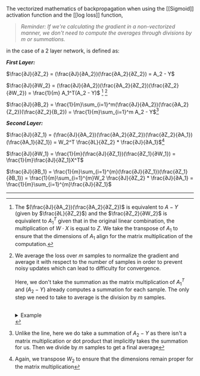 
The vectorized mathematics of backpropagation when using the [[Sigmoid]] activation function and the [[log loss]] function,

>*Reminder: If we're calculating the gradient in a non-vectorized manner, we don't need to compute the averages through divisions by $m$ or summations.*

in the case of a 2 layer network, is defined as:

***First Layer:***

$\frac{∂J}{∂Z_2} = (\frac{∂J}{∂A_2})(\frac{∂A_2}{∂Z_2}) = A_2 - Y$

$\frac{∂J}{∂W_2} = (\frac{∂J}{∂A_2})(\frac{∂A_2}{∂Z_2})(\frac{∂Z_2}{∂W_2}) = \frac{1}{m} A_1^T(A_2 - Y)$ [^1] [^2]

$\frac{∂J}{∂B_2} = \frac{1}{m}\sum_{i=1}^m(\frac{∂J}{∂A_2})(\frac{∂A_2}{Z_2})(\frac{∂Z_2}{B_2}) =  \frac{1}{m}\sum_{i=1}^m A_2 - Y$[^3]

***Second Layer:***

$\frac{∂J}{∂Z_1} = (\frac{∂J}{∂A_2})(\frac{∂A_2}{∂Z_2})(\frac{∂Z_2}{∂A_1})(\frac{∂A_1}{∂Z_1}) = W_2^T \frac{∂L}{∂Z_2} * \frac{∂J}{∂A_1}$[^4]

$\frac{∂J}{∂W_1} = \frac{1}{m}(\frac{∂J}{∂Z_1})(\frac{∂Z_1}{∂W_1}) = \frac{1}{m}\frac{∂J}{∂Z_1}X^T$

$\frac{∂J}{∂B_1} = \frac{1}{m}\sum_{i=1}^{m}(\frac{∂J}{∂Z_1})(\frac{∂Z_1}{∂B_1}) = \frac{1}{m}\sum_{i=1}^{m}W_2 \frac{∂J}{∂Z_2} * \frac{∂J}{∂A_1} = \frac{1}{m}\sum_{i=1}^{m}\frac{∂J}{∂Z_1}$

---

[^1]:  The $(\frac{∂J}{∂A_2})(\frac{∂A_2}{∂Z_2})$ is equivalent to $A - Y$ (given by $\frac{∂L}{∂Z_2}$) and the $\frac{∂Z_2}{∂W_2}$ is equivalent to $A_1^T$ given that in the original linear combination, the multiplication of $W \cdot X$ is equal to $Z$. We take the transpose of $A_1$ to ensure that the dimensions of $A_1$ align for the matrix multiplication of the computation.

[^2]: We average the loss over $m$ samples to normalize the gradient and average it with respect to the number of samples in order to prevent noisy updates which can lead to difficulty for convergence. <br><br>Here, we don't take the summation as the matrix multiplication of $A_1^T$ and $(A_2 - Y)$ already computes a summation for each sample. The only step we need to take to average is the division by $m$ samples. <br><br><details><summary>Example</summary> <br>If $A_1^T$ is a $(1,2)$ matrix and $Y$ is a $(2, 1)$ matrix:<br>$\begin{bmatrix} a_1, a_2\end{bmatrix} · \begin{bmatrix} y_1 \\ y_2 \end{bmatrix} = \begin{bmatrix} a_1 \cdot y_1 + a_2 \cdot y_2 \end{bmatrix} = z$<br><br>Here, the sum is already computed for us, hence we only divide by $m$ samples to get an average</details>

[^3]: Unlike the line, here we do take a summation of $A_2 - Y$ as there isn't a matrix multiplication or dot product that implicitly takes the summation for us. Then we divide by $m$ samples to get a final average

[^4]: Again, we transpose $W_2$ to ensure that the dimensions remain proper for the matrix multiplication